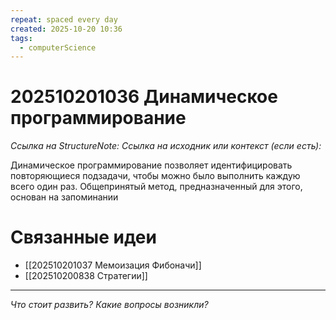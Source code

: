 ```yaml
---
repeat: spaced every day
created: 2025-10-20 10:36
tags:
  - computerScience
---
```

# 202510201036 Динамическое программирование

*Ссылка на StructureNote:*
*Ссылка на исходник или контекст (если есть):*

Динамическое программирование позволяет идентифицировать повторяющиеся подзадачи, чтобы можно было выполнить каждую всего один раз. Общепринятый метод, предназначенный для этого, основан на запоминании

# Связанные идеи

- [[202510201037 Мемоизация Фибоначи]]
- [[202510200838 Стратегии]]

---

*Что стоит развить? Какие вопросы возникли?*
